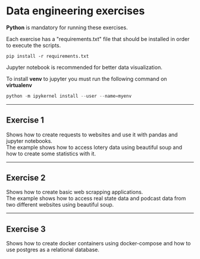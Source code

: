 # Data engineering exercises

**Python** is mandatory for running these exercises.

Each exercise has a "requirements.txt" file that should be installed in order to execute the scripts.

```pip
pip install -r requirements.txt
```

Jupyter notebook is recommended for better data visualization.

To install **venv** to jupyter you must run the following command on **virtualenv**

```python
python -m ipykernel install --user --name=myenv
```

---

## Exercise 1

Shows how to create requests to websites and use it with pandas and jupyter notebooks. <br>
The example shows how to access lotery data using beautiful soup and how to create some statistics with it.

---

## Exercise 2

Shows how to create basic web scrapping applications. <br>
The example shows how to access real state data and podcast data from two different websites using beautiful soup.

---

## Exercise 3

Shows how to create docker containers using docker-compose and how to use postgres as a relational database.